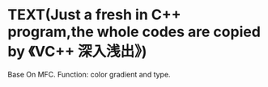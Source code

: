 # TEXT(Just a fresh in C++ program,the whole codes are copied by 《VC++ 深入浅出》)
Base On MFC.
Function: color gradient and type.
